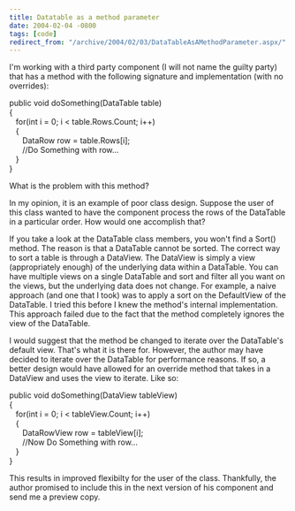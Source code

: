 ```yaml
---
title: Datatable as a method parameter
date: 2004-02-04 -0800
tags: [code]
redirect_from: "/archive/2004/02/03/DataTableAsAMethodParameter.aspx/"
---
```


I'm working with a third party component (I will not name the guilty
party) that has a method with the following signature and implementation
(with no overrides):

public void doSomething(DataTable table)\
{\
   for(int i = 0; i \< table.Rows.Count; i++)    \
   {       \
      DataRow row = table.Rows[i];       \
      //Do Something with row...    \
   } \
}

What is the problem with this method?

In my opinion, it is an example of poor class design. Suppose the user
of this class wanted to have the component process the rows of the
DataTable in a particular order. How would one accomplish that?

If you take a look at the DataTable class members, you won't find a
Sort() method. The reason is that a DataTable cannot be sorted. The
correct way to sort a table is through a DataView. The DataView is
simply a view (appropriately enough) of the underlying data within a
DataTable. You can have multiple views on a single DataTable and sort
and filter all you want on the views, but the underlying data does not
change. For example, a naive approach (and one that I took) was to apply
a sort on the DefaultView of the DataTable. I tried this before I knew
the method's internal implementation. This approach failed due to the
fact that the method completely ignores the view of the DataTable.

I would suggest that the method be changed to iterate over the
DataTable's default view. That's what it is there for. However, the
author may have decided to iterate over the DataTable for performance
reasons. If so, a better design would have allowed for an override
method that takes in a DataView and uses the view to iterate. Like so:

public void doSomething(DataView tableView) \
{    \
   for(int i = 0; i \< tableView.Count; i++)    \
   {       \
      DataRowView row = tableView[i];       \
      //Now Do Something with row...    \
   } \
}

This results in improved flexibilty for the user of the class.
Thankfully, the author promised to include this in the next version of
his component and send me a preview copy.

